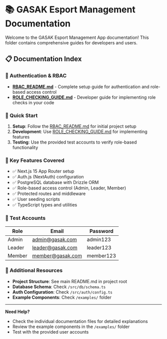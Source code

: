 # 📚 GASAK Esport Management Documentation

Welcome to the GASAK Esport Management App documentation! This folder contains comprehensive guides for developers and users.

## 📋 Documentation Index

### 🔐 Authentication & RBAC

- **[RBAC_README.md](./RBAC_README.md)** - Complete setup guide for authentication and role-based access control
- **[ROLE_CHECKING_GUIDE.md](./ROLE_CHECKING_GUIDE.md)** - Developer guide for implementing role checks in your code

### 🚀 Quick Start

1. **Setup**: Follow the [RBAC_README.md](./RBAC_README.md) for initial project setup
2. **Development**: Use [ROLE_CHECKING_GUIDE.md](./ROLE_CHECKING_GUIDE.md) for implementing features
3. **Testing**: Use the provided test accounts to verify role-based functionality

### 🔧 Key Features Covered

- ✅ Next.js 15 App Router setup
- ✅ Auth.js (NextAuth) configuration
- ✅ PostgreSQL database with Drizzle ORM
- ✅ Role-based access control (Admin, Leader, Member)
- ✅ Protected routes and middleware
- ✅ User seeding scripts
- ✅ TypeScript types and utilities

### 🧪 Test Accounts

| Role   | Email            | Password  |
| ------ | ---------------- | --------- |
| Admin  | admin@gasak.com  | admin123  |
| Leader | leader@gasak.com | leader123 |
| Member | member@gasak.com | member123 |

### 📖 Additional Resources

- **Project Structure**: See main README.md in project root
- **Database Schema**: Check `/src/db/schema.ts`
- **Auth Configuration**: Check `/src/auth/config.ts`
- **Example Components**: Check `/examples/` folder

---

**Need Help?**

- Check the individual documentation files for detailed explanations
- Review the example components in the `/examples/` folder
- Test with the provided user accounts
